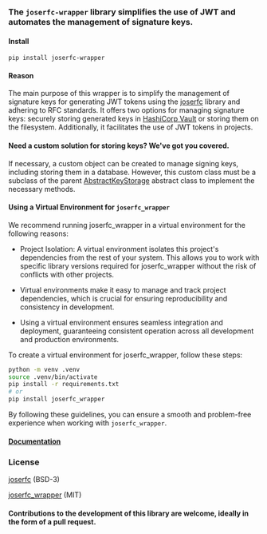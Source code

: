 ### The `joserfc-wrapper` library simplifies the use of JWT and automates the management of signature keys.

#### Install
`pip install joserfc-wrapper`

#### Reason

The main purpose of this wrapper is to simplify the management of signature keys for generating JWT tokens using the [joserfc]((https://github.com/authlib/joserfc)) library and adhering to RFC standards. It offers two options for managing signature keys: securely storing generated keys in [HashiCorp Vault](https://github.com/hvac/hvac) or storing them on the filesystem. Additionally, it facilitates the use of JWT tokens in projects.

#### Need a custom solution for storing keys? We've got you covered.

If necessary, a custom object can be created to manage signing keys, including storing them in a database. However, this custom class must be a subclass of the parent [AbstractKeyStorage](https://github.com/heximcz/joserfc-wrapper/blob/main/joserfc_wrapper/AbstractKeyStorage.py) abstract class to implement the necessary methods.

#### Using a Virtual Environment for `joserfc_wrapper`
We recommend running joserfc_wrapper in a virtual environment for the following reasons:

- Project Isolation: A virtual environment isolates this project's dependencies from the rest of your system. This allows you to work with specific library versions required for joserfc_wrapper without the risk of conflicts with other projects.

- Virtual environments make it easy to manage and track project dependencies, which is crucial for ensuring reproducibility and consistency in development.

- Using a virtual environment ensures seamless integration and deployment, guaranteeing consistent operation across all development and production environments.

To create a virtual environment for joserfc_wrapper, follow these steps:
```bash
python -m venv .venv
source .venv/bin/activate
pip install -r requirements.txt
# or
pip install joserfc_wrapper
```
By following these guidelines, you can ensure a smooth and problem-free experience when working with `joserfc_wrapper`.

#### [Documentation](https://github.com/heximcz/joserfc-wrapper/blob/main/docs/index.md)

### License

[joserfc](https://github.com/authlib/joserfc?tab=readme-ov-file#license) (BSD-3)

[joserfc_wrapper](./LICENSE) (MIT)

#### Contributions to the development of this library are welcome, ideally in the form of a pull request.
